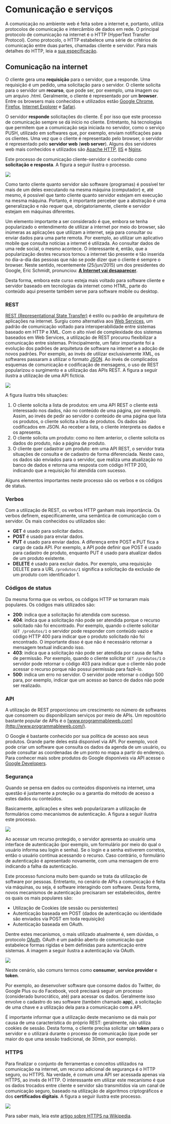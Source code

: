 # Comunicação e serviços

A comunicação no ambiente web é feita sobre a internet e, portanto, utiliza protocolos de comunicação e intercâmbio de dados em rede. O principal protocolo de comunicação na internet é o HTTP (HyperText Transfer Protocol). Como protocolo, o HTTP estabelece uma série de critérios de comunicação entre duas partes, chamadas cliente e servidor. Para mais detalhes do HTTP, leia a [sua especificação](http://tools.ietf.org/html/rfc2616).

## Comunicação na internet

O cliente gera uma **requisição** para o servidor, que a responde. Uma requisição é um pedido, uma solicitação para o servidor. O cliente solicita para o servidor um **recurso**, que pode ser, por exemplo, uma imagem ou um arquivo .html. Geralmente, o cliente é representado por um **browser**. Entre os browsers mais conhecidos e utilizados estão [Google Chrome](http://www.google.com/chrome/), [Firefox](https://www.mozilla.org/pt-BR/firefox/new/), [Internet Explorer](http://windows.microsoft.com/en-us/internet-explorer/download-ie) e [Safari](https://www.apple.com/safari/).

O servidor **responde** solicitações do cliente. É por isso que este processo de comunicação sempre se dá início no cliente. Entretanto, há tecnologias que permitem que a comunicação seja iniciada no servidor, como o serviço PUSH, utilizado em softwares que, por exemplo, enviam notificações para os clientes. Uma vez que o cliente é representado pelo browser, o servidor é representado pelo **servidor web** (**web server**). Alguns dos servidores web mais conhecidos e utilizados são [Apache HTTP](http://httpd.apache.org/), [IIS](http://www.iis.net/) e [Nginx](http://nginx.org/).

Este processo de comunicação cliente-servidor é conhecido como **solicitação e resposta**. A figura a seguir ilustra o processo.

![](http://www.websequencediagrams.com/cgi-bin/cdraw?lz=dGl0bGUgQ29tdW5pY2HDp8OjbyBjbGllbnRlLXNlcnZpZG9yIG5hIGludGVybmV0CgpDABcHPlMAGAc6IGluZGV4Lmh0bWwKbm90ZSByaWdodCBvZiAAGQoAJQggcHJvY3VyYSBvIGFycXVpdm8AMgwASwgtPgBfBzogY29udGXDumRvIGQAHhU&s=magazine)

Como tanto cliente quanto servidor são software (programas) é possível ter mais de um deles executando na mesma máquina (computador) e, até mesmo, é possível que tanto cliente quanto servidor estejam em execução na mesma máquina. Portanto, é importante perceber que a abstração é uma generalização e não requer que, obrigatoriamente, cliente e servidor estejam em máquinas diferentes.

Um elemento importante a ser considerado é que, embora se tenha popularizado o entendimento de utilizar a internet por meio do browser, são inúmeras as aplicações que utilizam a internet, seja para consultar ou enviar dados para uma parte remota. Por exemplo, ao utilizar um aplicativo mobile que consulta notícias a internet é utilizada. Ao consultar dados de uma rede social, o mesmo acontece. O interessante é, então, que a popularização destes recursos tornou a internet tão presente e tão inserida no dia-a-dia das pessoas que não se pode dizer que o cliente é sempre o browser. Neste sentido, recentemente (25/jun/2015) um dos presidentes do Google, Eric Schmidt, pronunciou: [**A Internet vai desaparecer**](http://www.businessinsider.com/google-chief-eric-schmidt-the-internet-will-disappear-2015-1).

Desta forma, embora este curso esteja mais voltado para software cliente e servidor baseado em tecnologias da internet como HTML, parte do conteúdo aqui presente também serve para software mobile ou desktop.

### REST

[REST (Representational State Transfer)](http://pt.wikipedia.org/wiki/REST) é estilo ou padrão de arquitetura de aplicações na internet. Surgiu como alternativa aos [Web Services](http://pt.wikipedia.org/wiki/Web_service), um padrão de comunicação voltado para interoperabilidade entre sistemas baseado em HTTP e XML. Com o alto nível de complexidade dos sistemas baseados em Web Services, a utilização de REST procurou flexibilizar a comunicação entre sistemas. Principalmente, um fator importante foi a evolução dos padrões de arquitetura de software na internet e a adoção de novos padrões. Por exemplo, ao invés de utilizar exclusivamente XML, os softwares passaram a utilizar o formato [JSON](http://pt.wikipedia.org/wiki/JSON). Ao invés de complicados esquemas de comunicação e codificação de mensagens, o uso de REST popularizou o surgimento e a utilização das APIs REST. A figura a seguir ilustra a utilização de uma API fictícia.

![](http://www.websequencediagrams.com/cgi-bin/cdraw?lz=dGl0bGUgQVBJIFJFU1QgcGFyYSBkYWRvcyBkZSBwcm9kdXRvcwoKQ2xpZW50ZS0-U2Vydmlkb3I6IEdFVCAvABkJbm90ZSByaWdodCBvZiAAHApDb25zdWx0YSBvcwBFCgATGmRpZmljYSBhIGxpc3RhIGVtIEpTT04KAG4ILT4AgQIHOiBjb250ZcO6ZG8gZGUAfgo6IFt7aWQ6MS4uLn1dAIEPBmxlZgCBDwUAMQlSZWNlYmUAUxEAFxZBcHJlc2VudGEgb3UgdHJhAIFEBgCCHQUAgXQiLzEAgXUjAIJeCCBjb20gaWQgPSAxAIFGKi8xAIFHKwBhCmUgYQCBTgoAgTMcUE9TAIFEDACDThkAWggAghQHIHZpYQA3BQCDfxlTYWx2AIJACwCDTRTDs2RpZ28gMjAwCg&s=magazine)

A figura ilustra três situações:

1. O cliente solicita a lista de produtos: em uma API REST o cliente está interessado nos dados, não no conteúdo de uma página, por exemplo. Assim, ao invés de pedir ao servidor o conteúdo de uma página que lista os produtos, o cliente solicita a lista de produtos. Os dados são codificados em JSON. Ao receber a lista, o cliente interpreta os dados e os apresenta.
2. O cliente solicita um produto: como no item anterior, o cliente solicita os dados do produto, não a página de produto.
3. O cliente quer cadastrar um produto: em uma API REST, o servidor trata situações de consulta e de cadastro de forma diferenciada. Neste caso, os dados são enviados para o servidor, que realiza uma atualização no banco de dados e retorna uma resposta com código HTTP 200, indicando que a requisição foi atendida com sucesso.

Alguns elementos importantes neste processo são os  verbos e os códigos de status.

### Verbos

Com a utilização de REST, os verbos HTTP ganham mais importância. Os verbos definem, especificamente, uma semântica de comunicação com o servidor. Os mais conhecidos ou utilizados são:

- **GET** é usado para solicitar dados.  
- **POST** é usado para enviar dados.
- **PUT** é usado para enviar dados. A diferença entre POST e PUT fica a cargo de cada API. Por exemplo, a API pode definir que POST é usado para cadastro de produto, enquanto PUT é usado para atualizar dados de um produto existente.
- **DELETE** é usado para excluir dados. Por exemplo, uma requisição DELETE para a URL `/produtos/1` significa a solicitação da exclusão de um produto com identificador 1.

### Códigos de status

Da mesma forma que os verbos, os códigos HTTP se tornaram mais populares. Os códigos mais utilizados são:
- **200**: indica que a solicitação foi atendida com sucesso.
- **404**: indica que a solicitação não pode ser atendida porque o recurso solicitado não foi encontrado. Por exemplo, quando o cliente solicitar `GET /produtos/1` o servidor pode responder com conteúdo vazio e código HTTP 400 para indicar que o produto solicitado não foi encontrado. O importante disso é que não é necessário retornar a mensagem textual indicando isso.
- **403**: indica que a solicitação não pode ser atendida por causa de falha de permissão. Por exemplo, quando o cliente solicitar `GET /produtos/1` o servidor pode retornar o código 403 para indicar que o cliente não pode acessar o recurso porque não possui permissão para fazê-lo.
- **500**: indica um erro no servidor. O servidor pode retornar o código 500 para, por exemplo, indicar que um acesso ao banco de dados não pode ser realizado.

### API

A utilização de REST proporcionou um crescimento no número de softwares que consomem ou disponibilizam serviços por meio de APIs. Um repositório bastante popular de APIs é o [www.programmableweb.com](http://www.programmableweb.com/).

O Google é bastante conhecido por sua política de acesso aos seus produtos. Grande parte deles está disponível via API. Por exemplo, você pode criar um software que consulta os dados da agenda de um usuário, ou pode consultar as coordenadas de um ponto no mapa a partir do endereço. Para conhecer mais sobre produtos do Google disponíveis via API acesse o [Google Developers](https://developers.google.com/products/).

### Segurança

Quando se pensa em dados ou conteúdos disponíveis na internet, uma questão é justamente a proteção ou a garantia do método de acesso a estes dados ou conteúdos.

Basicamente, aplicações e sites web popularizaram a utilização de formulários como mecanismos de autenticação. A figura a seguir ilustra este processo.

![](http://docs.oracle.com/javaee/6/tutorial/doc/figures/security-formBasedLogin.gif)

Ao acessar um recurso protegido, o servidor apresenta ao usuário uma interface de autenticação (por exemplo, um formulário por meio do qual o usuário informa seu login e senha). Se o login e a senha estiverem corretos, então o usuário continua acessando o recurso. Caso contrário, o formulário de autenticação é apresentado novamente, com uma mensagem de erro indicando a falha da autenticação.

Este processo funciona muito bem quando se trata da utilização de software por pessoas. Entretanto, no cenário de APIs a comunicação é feita via máquinas, ou seja, é software interagindo com software. Desta forma, novos mecanismos de autenticação precisaram ser estabelecidos, dentre os quais os mais populares são:
* Utilização de Cookies (de sessão ou persistentes)
* Autenticação baseada em POST (dados de autenticação ou identidade são enviados via POST em toda requisição)
* Autenticação baseada em OAuth.

Dentre estes mecanismos, o mais utilizado atualmente é, sem dúvidas, o protocolo [OAuth](http://oauth.net/). OAuth é um padrão aberto de comunicação que estabelece formas rígidas e bem definidas para autenticação entre sistemas. A imagem a seguir ilustra a autenticação via OAuth.

![](http://oauth.net/core/diagram.png)

Neste cenário, são comuns termos como **consumer**, **service provider** e **token**.

Por exemplo, ao desenvolver software que consome dados do Twitter, do Google Plus ou do Facebook, você precisará seguir um processo (considerado burocrático, até) para acessar os dados. Geralmente isso envolve o cadastro do seu software (também chamado **app**), a solicitação de uma chave e a utilização dela para a comunicação com a API.

É importante informar que a utilização deste mecanismo se dá mais por causa de uma característica do próprio REST: geralmente, não utiliza cookies de sessão. Desta forma, o cliente precisa solicitar um **token** para o servidor e o utilizará durante o processo de comunicação (que pode ser maior do que uma sessão tradicional, de 30min, por exemplo).

### HTTPS

Para finalizar o conjunto de ferramentas e conceitos utilizados na comunicação na internet, um recurso adicional de segurança é o HTTP seguro, ou HTTPS. Na verdade, é comum uma API ser acessada apenas via HTTPS, ao invés de HTTP. O interessante em utilizar este mecanismo é que os dados trocados entre cliente e servidor são transmitidos via um canal de comunicação seguro, baseado na utilização de algoritmos criptográficos e dos **certificados digitais**. A figura a seguir ilustra este processo.

![](http://www.herongyang.com/PKI/HTTPS_Communication_Encryption.jpg)

Para saber mais, leia este [artigo sobre HTTPS na Wikipedia](http://pt.wikipedia.org/wiki/HTTPS).
